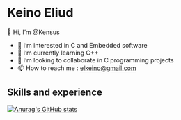 # Keino Eliud 
👋 Hi, I’m @Kensus
- 👀 I’m interested in C and Embedded software
- 🌱 I’m currently learning C++
- 💞️ I’m looking to collaborate in C programming projects
- 📫 How to reach me : elkeino@gmail.com
## Skills and experience 

[![Anurag's GitHub stats](https://github-readme-stats.vercel.app/api?username=Kensus)](https://github.com/anuraghazra/github-readme-stats)
